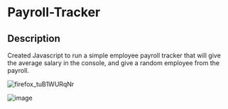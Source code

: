 # Payroll-Tracker

## Description
Created Javascript to run a simple employee payroll tracker that will give the average salary in the console, and give a random employee from the payroll.

![firefox_tuB1WURqNr](https://github.com/AlexHappel/Payroll-Tracker/assets/156026228/24bc34db-41ea-4b42-b248-ce2ab40d789f)



![image](https://github.com/AlexHappel/Payroll-Tracker/assets/156026228/954173e4-956a-4656-94a8-011c06450472)
